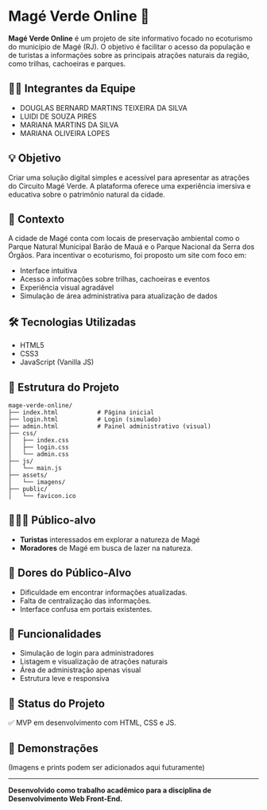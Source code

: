# Magé Verde Online 🌿

**Magé Verde Online** é um projeto de site informativo focado no ecoturismo do município de Magé (RJ). O objetivo é facilitar o acesso da população e de turistas a informações sobre as principais atrações naturais da região, como trilhas, cachoeiras e parques.

## 🧑‍💻 Integrantes da Equipe
- DOUGLAS BERNARD MARTINS TEIXEIRA DA SILVA
- LUIDI DE SOUZA PIRES 
- MARIANA MARTINS DA SILVA
- MARIANA OLIVEIRA LOPES

## 💡 Objetivo

Criar uma solução digital simples e acessível para apresentar as atrações do Circuito Magé Verde. A plataforma oferece uma experiência imersiva e educativa sobre o patrimônio natural da cidade.

## 🧠 Contexto

A cidade de Magé conta com locais de preservação ambiental como o Parque Natural Municipal Barão de Mauá e o Parque Nacional da Serra dos Órgãos. Para incentivar o ecoturismo, foi proposto um site com foco em:

- Interface intuitiva
- Acesso a informações sobre trilhas, cachoeiras e eventos
- Experiência visual agradável
- Simulação de área administrativa para atualização de dados

## 🛠️ Tecnologias Utilizadas

- HTML5
- CSS3
- JavaScript (Vanilla JS)

## 📁 Estrutura do Projeto

```
mage-verde-online/
├── index.html           # Página inicial
├── login.html           # Login (simulado)
├── admin.html           # Painel administrativo (visual)
├── css/
│   ├── index.css
│   ├── login.css
│   └── admin.css
├── js/
│   └── main.js
├── assets/
│   └── imagens/
├── public/
│   └── favicon.ico
```

## 🧑‍🤝‍🧑 Público-alvo

- **Turistas** interessados em explorar a natureza de Magé
- **Moradores** de Magé em busca de lazer na natureza.

## 💢 Dores do Público-Alvo

- Dificuldade em encontrar informações atualizadas.
- Falta de centralização das informações.
- Interface confusa em portais existentes.

## 🔐 Funcionalidades

- Simulação de login para administradores
- Listagem e visualização de atrações naturais
- Área de administração apenas visual
- Estrutura leve e responsiva

## 🚀 Status do Projeto

✅ MVP em desenvolvimento com HTML, CSS e JS.

## 📸 Demonstrações

(Imagens e prints podem ser adicionados aqui futuramente)

---

**Desenvolvido como trabalho acadêmico para a disciplina de Desenvolvimento Web Front-End.**